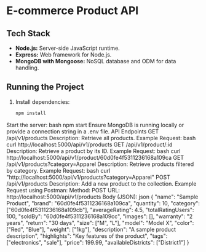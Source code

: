 # E-commerce Product API

## Tech Stack
- **Node.js:** Server-side JavaScript runtime.
- **Express:** Web framework for Node.js.
- **MongoDB with Mongoose:** NoSQL database and ODM for data handling.

## Running the Project
1. Install dependencies:
   ```bash
   npm install
Start the server:
bash
npm start
Ensure MongoDB is running locally or provide a connection string in a .env file.
API Endpoints
GET /api/v1/products
Description: Retrieve all products.
Example Request:
bash
curl http://localhost:5000/api/v1/products
GET /api/v1/product/:id
Description: Retrieve a product by its ID.
Example Request:
bash
curl http://localhost:5000/api/v1/product/60d0fe4f5311236168a109ca
GET /api/v1/products?category=Apparel
Description: Retrieve products filtered by category.
Example Request:
bash
curl "http://localhost:5000/api/v1/products?category=Apparel"
POST /api/v1/products
Description: Add a new product to the collection.
Example Request using Postman:
Method: POST
URL: http://localhost:5000/api/v1/products
Body (JSON):
json
{
  "name": "Sample Product",
  "brand": "60d0fe4f5311236168a109ca",
  "quantity": 10,
  "category": ["60d0fe4f5311236168a109cb"],
  "averageRating": 4.5,
  "totalRatingUsers": 100,
  "soldBy": "60d0fe4f5311236168a109cc",
  "images": [],
  "warranty": "2 years",
  "return": "30 days",
  "size": ["M", "L"],
  "model": "Model X",
  "color": ["Red", "Blue"],
  "weight": ["1kg"],
  "description": "A sample product description",
  "highlights": "Key features of the product",
  "tags": ["electronics", "sale"],
  "price": 199.99,
  "availableDistricts": ["District1"]
}
